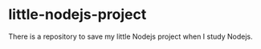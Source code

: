 # little-nodejs-project
 There is a repository to save my little Nodejs project when I study Nodejs.
